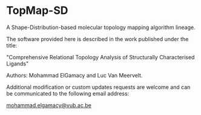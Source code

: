 TopMap-SD
=========

A Shape-Distribution-based molecular topology mapping algorithm lineage.


The software provided here is described in the work published under the
title:

"Comprehensive Relational Topology Analysis of Structurally Characterised Ligands"

Authors: Mohammad ElGamacy and Luc Van Meervelt.



Additional modification or custom updates requests are welcome and can
be communicated to the following email address: 

mohammad.elgamacy@vub.ac.be

